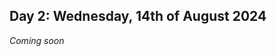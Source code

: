 **Day 2: Wednesday, 14th of August 2024**
-------------------
_Coming soon_

<!--- 
**Schedule: MRI artefacts**

|     Topic     |   Documents    |    Videos    |
| ------------- | ------------- | ------------- | 
|        |          |          |
|             |          |          |
|             |          |          |
|             |          |          |
|             |          |          |
|             |          |          |
|             |          |          |
|             |          |          |



----------------------------
**Documents**

1. 


**Videos** 

1. 
--->
   
<!--- Commenting --->

<!---
----------------------------
**References:**
1.  


----------------------------



 Name, " " Youtube, uploaded by   , date, link. 

Use Scribbr for youtuebe citation generations (APA 7)  --->
